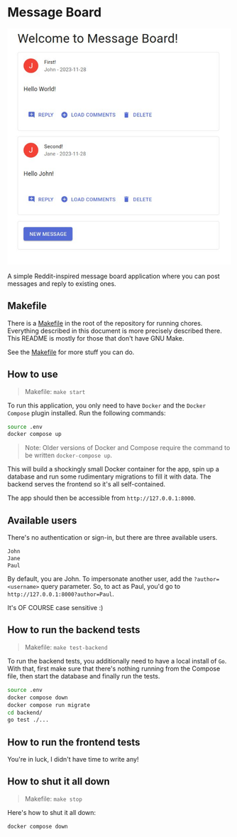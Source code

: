 # Message Board

![Message Board](images/message_board.jpg)

A simple Reddit-inspired message board application where you can post messages
and reply to existing ones.

## Makefile

There is a [Makefile](Makefile) in the root of the repository for running chores.
Everything described in this document is more precisely described there.
This README is mostly for those that don't have GNU Make.

See the [Makefile](Makefile) for more stuff you can do.

## How to use

> Makefile: `make start`

To run this application, you only need to have `Docker` and the `Docker
Compose` plugin installed. Run the following commands:

```bash
source .env
docker compose up
```

> Note: Older versions of Docker and Compose require the command to be written
> `docker-compose up`.

This will build a shockingly small Docker container for the app, spin up a
database and run some rudimentary migrations to fill it with data. The backend
serves the frontend so it's all self-contained.

The app should then be accessible from `http://127.0.0.1:8000`.

## Available users

There's no authentication or sign-in, but there are three available users.

```
John
Jane
Paul
```

By default, you are John. To impersonate another user, add the
`?author=<username>` query parameter. So, to act as Paul, you'd
go to `http://127.0.0.1:8000?author=Paul`.

It's OF COURSE case sensitive :)

## How to run the backend tests

> Makefile: `make test-backend`

To run the backend tests, you additionally need to have a local install of
`Go`. With that, first make sure that there's nothing running from the Compose
file, then start the database and finally run the tests.

```bash
source .env
docker compose down
docker compose run migrate
cd backend/
go test ./...
```

## How to run the frontend tests

You're in luck, I didn't have time to write any!

## How to shut it all down

> Makefile: `make stop`

Here's how to shut it all down:

```
docker compose down
```
